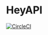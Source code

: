 # HeyAPI
[![CircleCI](https://circleci.com/gh/bakou912/HeyAPI.svg?style=svg)](https://circleci.com/gh/bakou912/HeyAPI)
